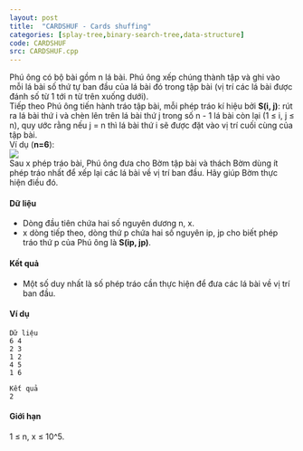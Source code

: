 ```yaml
---
layout: post
title:  "CARDSHUF - Cards shuffing"
categories: [splay-tree,binary-search-tree,data-structure]
code: CARDSHUF
src: CARDSHUF.cpp
---
```


Phú ông có bộ bài gồm n lá bài. Phú ông xếp chúng thành tập và ghi vào mỗi lá bài số thứ tự ban đầu của lá bài đó trong tập bài (vị trí các lá bài được đánh số từ 1 tới n từ trên xuống dưới).  
Tiếp theo Phú ông tiến hành tráo tập bài, mỗi phép tráo kí hiệu bởi **S(i, j)**: rút ra lá bài thứ i và chèn lên trên lá bài thứ j trong số n - 1 lá bài còn lại (1 ≤ i, j ≤ n), quy ước rằng nếu j = n thì lá bài thứ i sẽ được đặt vào vị trí cuối cùng của tập bài.  
Ví dụ (**n=6**):  
![](https://vn.spoj.com/content/anhdq:cardshuf_sample.jpg)  
Sau x phép tráo bài, Phú ông đưa cho Bờm tập bài và thách Bờm dùng ít phép tráo nhất để xếp lại các lá bài về vị trí ban đầu. Hãy giúp Bờm thực hiện điều đó.

#### Dữ liệu

+ Dòng đầu tiên chứa hai số nguyên dương n, x.  
+ x dòng tiếp theo, dòng thứ p chứa hai số nguyên ip, jp cho biết phép tráo thứ p của Phú ông là **S(ip, jp)**.

#### Kết quả

+ Một số duy nhất là số phép tráo cần thực hiện để đưa các lá bài về vị trí ban đầu.

#### Ví dụ

```
Dữ liệu
6 4  
2 3  
1 2  
4 5  
1 6  
  
Kết quả
2  
```

#### Giới hạn

1 ≤ n, x ≤ 10^5.

<!--more-->

